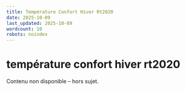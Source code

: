 ```yaml
---
title: Température Confort Hiver Rt2020
date: 2025-10-09
last_updated: 2025-10-09
wordcount: 10
robots: noindex
---
```


# température confort hiver rt2020

Contenu non disponible – hors sujet.